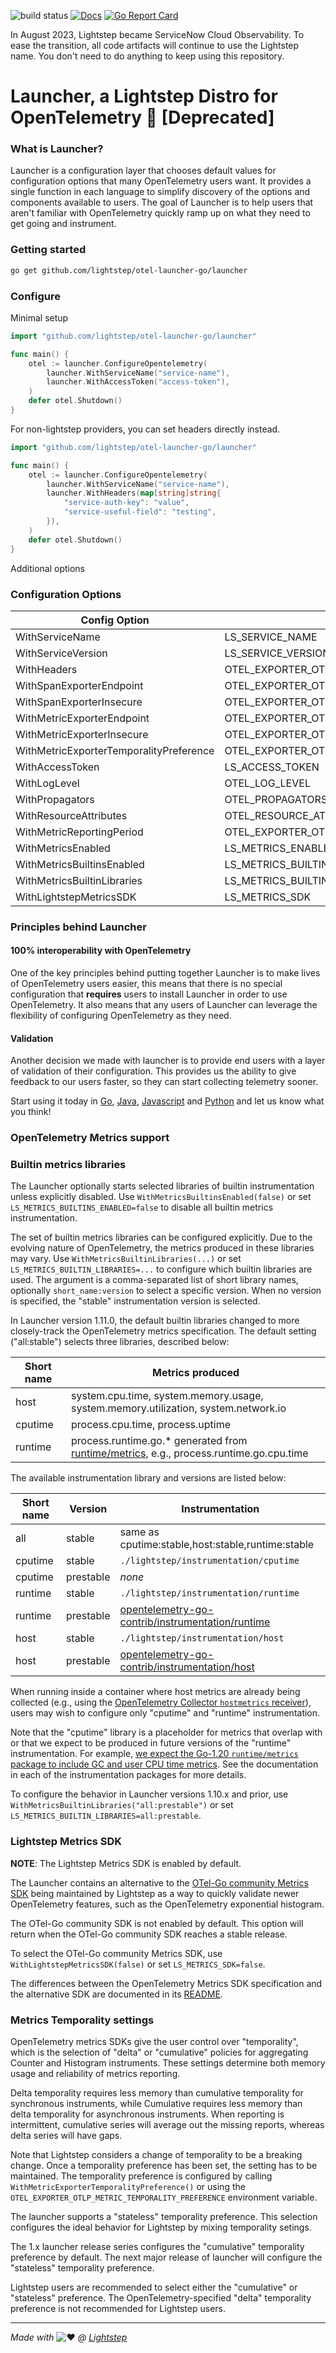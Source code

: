 ![build status](https://github.com/lightstep/otel-launcher-go/workflows/build/badge.svg)
[![Docs](https://godoc.org/github.com/lightstep/otel-launcher-go/launcher?status.svg)](https://pkg.go.dev/github.com/lightstep/otel-launcher-go/launcher)
[![Go Report Card](https://goreportcard.com/badge/github.com/lightstep/otel-launcher-go/launcher)](https://goreportcard.com/report/github.com/lightstep/otel-launcher-go/launcher)

In August 2023, Lightstep became ServiceNow Cloud Observability. To ease the transition, all code artifacts will continue to use the Lightstep name. You don't need to do anything to keep using this repository.

# Launcher, a Lightstep Distro for OpenTelemetry 🚀 [Deprecated]

### What is Launcher?

Launcher is a configuration layer that chooses default values for configuration options that many OpenTelemetry users want. It provides a single function in each language to simplify discovery of the options and components available to users. The goal of Launcher is to help users that aren't familiar with OpenTelemetry quickly ramp up on what they need to get going and instrument.

### Getting started

```bash
go get github.com/lightstep/otel-launcher-go/launcher
```

### Configure

Minimal setup

```go
import "github.com/lightstep/otel-launcher-go/launcher"

func main() {
    otel := launcher.ConfigureOpentelemetry(
        launcher.WithServiceName("service-name"),
        launcher.WithAccessToken("access-token"),
    )
    defer otel.Shutdown()
}
```

For non-lightstep providers, you can set headers directly instead.

```go
import "github.com/lightstep/otel-launcher-go/launcher"

func main() {
    otel := launcher.ConfigureOpentelemetry(
        launcher.WithServiceName("service-name"),
        launcher.WithHeaders(map[string]string{
            "service-auth-key": "value",
            "service-useful-field": "testing",
        }),
    )
    defer otel.Shutdown()
}
```


Additional options

### Configuration Options

| Config Option                           | Env Variable                                     | Required | Default                       |
|-----------------------------------------|--------------------------------------------------|----------|-------------------------------|
| WithServiceName                         | LS_SERVICE_NAME                                  | y        | -                             |
| WithServiceVersion                      | LS_SERVICE_VERSION                               | n        | unknown                       |
| WithHeaders                             | OTEL_EXPORTER_OTLP_HEADERS                       | n        | {}                            |
| WithSpanExporterEndpoint                | OTEL_EXPORTER_OTLP_SPAN_ENDPOINT                 | n        | ingest.lightstep.com:443      |
| WithSpanExporterInsecure                | OTEL_EXPORTER_OTLP_SPAN_INSECURE                 | n        | false                         |
| WithMetricExporterEndpoint              | OTEL_EXPORTER_OTLP_METRIC_ENDPOINT               | n        | ingest.lightstep.com:443      |
| WithMetricExporterInsecure              | OTEL_EXPORTER_OTLP_METRIC_INSECURE               | n        | false                         |
| WithMetricExporterTemporalityPreference | OTEL_EXPORTER_OTLP_METRIC_TEMPORALITY_PREFERENCE | n        | cumulative                    |
| WithAccessToken                         | LS_ACCESS_TOKEN                                  | n        | -                             |
| WithLogLevel                            | OTEL_LOG_LEVEL                                   | n        | info                          |
| WithPropagators                         | OTEL_PROPAGATORS                                 | n        | b3                            |
| WithResourceAttributes                  | OTEL_RESOURCE_ATTRIBUTES                         | n        | -                             |
| WithMetricReportingPeriod               | OTEL_EXPORTER_OTLP_METRIC_PERIOD                 | n        | 30s                           |
| WithMetricsEnabled                      | LS_METRICS_ENABLED                               | n        | true                          |
| WithMetricsBuiltinsEnabled              | LS_METRICS_BUILTINS_ENABLED                      | n        | true                          |
| WithMetricsBuiltinLibraries             | LS_METRICS_BUILTIN_LIBRARIES                     | n        | all:stable |
| WithLightstepMetricsSDK                 | LS_METRICS_SDK                                   | n        | true                          |

### Principles behind Launcher

#### 100% interoperability with OpenTelemetry

One of the key principles behind putting together Launcher is to make lives of OpenTelemetry users easier, this means that there is no special configuration that **requires** users to install Launcher in order to use OpenTelemetry. It also means that any users of Launcher can leverage the flexibility of configuring OpenTelemetry as they need.

#### Validation

Another decision we made with launcher is to provide end users with a layer of validation of their configuration. This provides us the ability to give feedback to our users faster, so they can start collecting telemetry sooner.

Start using it today in [Go](https://github.com/lightstep/otel-launcher-go), [Java](https://github.com/lightstep/otel-launcher-java), [Javascript](https://github.com/lightstep/otel-launcher-node) and [Python](https://github.com/lightstep/otel-launcher-python) and let us know what you think!

### OpenTelemetry Metrics support

### Builtin metrics libraries

The Launcher optionally starts selected libraries of builtin
instrumentation unless explicitly disabled.  Use
`WithMetricsBuiltinsEnabled(false)` or set
`LS_METRICS_BUILTINS_ENABLED=false` to disable all builtin metrics
instrumentation.

The set of builtin metrics libraries can be configured explicitly.
Due to the evolving nature of OpenTelemetry, the metrics produced in
these libraries may vary.  Use `WithMetricsBuiltinLibraries(...)` or
set `LS_METRICS_BUILTIN_LIBRARIES=...` to configure which builtin
libraries are used.  The argument is a comma-separated list of short
library names, optionally `short_name:version` to select a specific
version.  When no version is specified, the "stable" instrumentation
version is selected.

In Launcher version 1.11.0, the default builtin libraries changed to
more closely-track the OpenTelemetry metrics specification.  The
default setting ("all:stable") selects three libraries, described
below:

| Short name | Metrics produced                                                                          |
|------------|-------------------------------------------------------------------------------------------|
| host       | system.cpu.time, system.memory.usage, system.memory.utilization, system.network.io        |
| cputime    | process.cpu.time, process.uptime                                                          |
| runtime    | process.runtime.go.* generated from [runtime/metrics](https://pkg.go.dev/runtime/metrics), e.g., process.runtime.go.cpu.time |

The available instrumentation library and versions are listed below:

| Short name | Version   | Instrumentation                                                                                                                                  |
|------------|-----------|--------------------------------------------------------------------------------------------------------------------------------------------------|
| all        | stable    | same as cputime:stable,host:stable,runtime:stable                                                                                                |
| cputime    | stable    | `./lightstep/instrumentation/cputime`                                                                                                            |
| cputime    | prestable | _none_                                                                                                                                           |
| runtime    | stable    | `./lightstep/instrumentation/runtime`                                                                                                            |
| runtime    | prestable | [opentelemetry-go-contrib/instrumentation/runtime](https://github.com/open-telemetry/opentelemetry-go-contrib/tree/main/instrumentation/runtime) |
| host       | stable    | `./lightstep/instrumentation/host`                                                                                                               |
| host       | prestable | [opentelemetry-go-contrib/instrumentation/host](https://github.com/open-telemetry/opentelemetry-go-contrib/tree/main/instrumentation/host)       |

When running inside a container where host metrics are already being
collected (e.g., using the [OpenTelemetry Collector `hostmetrics`
receiver](https://github.com/open-telemetry/opentelemetry-collector-contrib/tree/main/receiver/hostmetricsreceiver)),
users may wish to configure only "cputime" and "runtime" instrumentation.

Note that the "cputime" library is a placeholder for metrics that
overlap with or that we expect to be produced in future versions of
the "runtime" instrumentation.  For example, [we expect the Go-1.20
`runtime/metrics` package to include GC and user CPU time
metrics](https://go-review.googlesource.com/c/go/+/404307/).  See the
documentation in each of the instrumentation packages for more
details.

To configure the behavior in Launcher versions 1.10.x and prior, use
`WithMetricsBuiltinLibraries("all:prestable")` or set
`LS_METRICS_BUILTIN_LIBRARIES=all:prestable`.

### Lightstep Metrics SDK

**NOTE**: The Lightstep Metrics SDK is enabled by default.

The Launcher contains an alternative to the [OTel-Go community Metrics
SDK](https://github.com/open-telemetry/opentelemetry-go) being
maintained by Lightstep as a way to quickly validate newer
OpenTelemetry features, such as the OpenTelemetry exponential
histogram.

The OTel-Go community SDK is not enabled by default.  This option will
return when the OTel-Go community SDK reaches a stable release.

To select the OTel-Go community Metrics SDK, use
`WithLightstepMetricsSDK(false)` or set `LS_METRICS_SDK=false`.

The differences between the OpenTelemetry Metrics SDK specification
and the alternative SDK are documented in its
[README](./lightstep/sdk/metric/README.md).

### Metrics Temporality settings

OpenTelemetry metrics SDKs give the user control over "temporality",
which is the selection of "delta" or "cumulative" policies for
aggregating Counter and Histogram instruments.  These settings determine
both memory usage and reliability of metrics reporting.

Delta temporality requires less memory than cumulative temporality for
synchronous instruments, while Cumulative requires less memory than
delta temporality for asynchronous instruments.  When reporting is
intermittent, cumulative series will average out the missing reports,
whereas delta series will have gaps.

Note that Lightstep considers a change of temporality to be a breaking
change.  Once a temporality preference has been set, the setting has
to be maintained.  The temporality preference is configured by calling
`WithMetricExporterTemporalityPreference()` or using the
`OTEL_EXPORTER_OTLP_METRIC_TEMPORALITY_PREFERENCE` environment
variable.

The launcher supports a "stateless" temporality preference.  This
selection configures the ideal behavior for Lightstep by mixing
temporality setings.

The 1.x launcher release series configures the "cumulative"
temporality preference by default.  The next major release of launcher
will configure the "stateless" temporality preference.

Lightstep users are recommended to select either the "cumulative" or
"stateless" preference.  The OpenTelemetry-specified "delta"
temporality preference is not recommended for Lightstep users.

------

*Made with*
![:heart:](https://a.slack-edge.com/production-standard-emoji-assets/10.2/apple-medium/2764-fe0f.png) *@ [Lightstep](http://lightstep.com/)*
